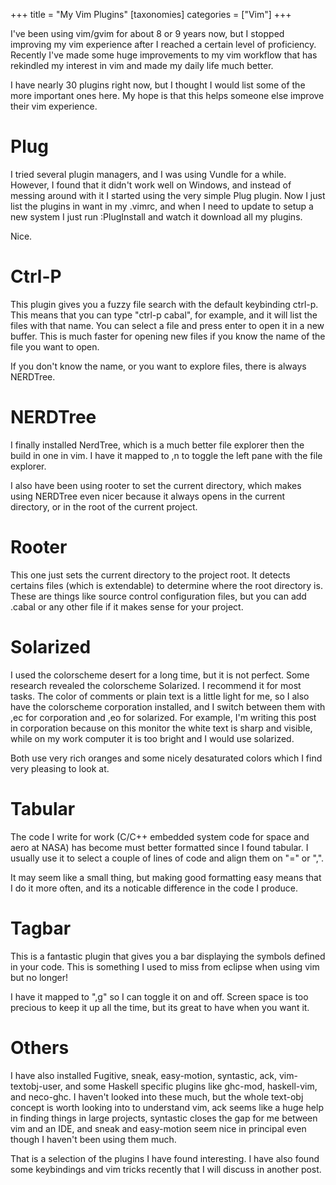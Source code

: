 +++
title = "My Vim Plugins"
[taxonomies]
categories = ["Vim"]
+++

I've been using vim/gvim for about 8 or 9 years now, but I stopped improving my
vim experience after I reached a certain level of proficiency.
Recently I've made some huge improvements to my vim workflow that has rekindled my interest
in vim and made my daily life much better.


I have nearly 30 plugins right now, but I thought I would list some of the more important
ones here. My hope is that this helps someone else improve their vim experience.

Plug
====
I tried several plugin managers, and I was using Vundle for a while. However, I found that
it didn't work well on Windows, and instead of messing around with it I started using the
very simple Plug plugin. Now I just list the plugins in want in my .vimrc, and when I need to
update to setup a new system I just run :PlugInstall and watch it download all my plugins.

Nice.


Ctrl-P
======
This plugin gives you a fuzzy file search with the default keybinding ctrl-p. This means that
you can type "ctrl-p cabal", for example, and it will list the files with that name. You can
select a file and press enter to open it in a new buffer. This is much faster for opening new
files if you know the name of the file you want to open.

If you don't know the name, or you want to explore files, there is always NERDTree.


NERDTree
========
I finally installed NerdTree, which is a much better file explorer then the build in
one in vim. I have it mapped to ,n to toggle the left pane with the file explorer.

I also have been using rooter to set the current directory, which makes using NERDTree even nicer
because it always opens in the current directory, or in the root of the current project.


Rooter
======
This one just sets the current directory to the project root. It detects certains files
(which is extendable) to determine where the root directory is. These are things like
source control configuration files, but you can add .cabal or any other file if it makes
sense for your project.


Solarized
=========
I used the colorscheme desert for a long time, but it is not perfect. Some research revealed the
colorscheme Solarized. I recommend it for most tasks.
The color of comments or plain text is a little light for me, so I also have the colorscheme
corporation installed, and I switch between them with ,ec for corporation and ,eo for solarized.
For example, I'm writing this post in corporation because on this monitor the white text is
sharp and visible, while on my work computer it is too bright and I would use solarized.

Both use very rich oranges and some nicely desaturated colors which I find very pleasing to look at.


Tabular
=======
The code I write for work (C/C++ embedded system code for space and aero at NASA) has become must
better formatted since I found tabular. I usually use it to select a couple of lines of code
and align them on "=" or ",".

It may seem like a small thing, but making good formatting easy means that I do it more often, and
its a noticable difference in the code I produce.

Tagbar
======
This is a fantastic plugin that gives you a bar displaying the symbols defined in your code.
This is something I used to miss from eclipse when using vim but no longer!

I have it mapped to ",g" so I can toggle it on and off. Screen space is too precious to keep it
up all the time, but its great to have when you want it.

Others
======
I have also installed Fugitive, sneak, easy-motion, syntastic, ack, vim-textobj-user, and some
Haskell specific plugins like ghc-mod, haskell-vim, and neco-ghc. I haven't looked into these
much, but the whole text-obj concept is worth looking into to understand vim, ack seems like
a huge help in finding things in large projects, syntastic closes the gap for me between vim
and an IDE, and sneak and easy-motion seem nice in principal even though I haven't been using them
much.



That is a selection of the plugins I have found interesting. I have also found some keybindings
and vim tricks recently that I will discuss in another post.

